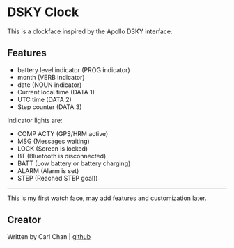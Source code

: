 # DSKY Clock

This is a clockface inspired by the Apollo DSKY interface.

## Features
- battery level indicator (PROG indicator)
- month (VERB indicator)
- date (NOUN indicator)
- Current local time (DATA 1)
- UTC time (DATA 2)
- Step counter (DATA 3)

Indicator lights are:
- COMP ACTY (GPS/HRM active)
- MSG (Messages waiting)
- LOCK (Screen is locked)
- BT (Bluetooth is disconnected)
- BATT (Low battery or battery charging)
- ALARM (Alarm is set)
- STEP (Reached STEP goal))

----
This is my first watch face, may add features and customization later.

## Creator
Written by Carl Chan | [github](https://github.com/carlchan)
